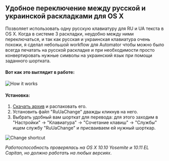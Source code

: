 ## Удобное переключение между русской и украинской раскладками для OS X

Позволяет использовать одну русскую клавиатуру для RU и UA текста в OS X. Когда в системе 3 раскладки, неудобно между ними переключаться, и так как русская и украинская клавиатура очень похожи, я сделал небольшой workflow для Automator чтобы можно было всегда печатать на русской раскладке и при необходимости просто конвертировать нужные символы на украинский язык при помощи заданного шортката.

#### Вот как это выглядит в работе:

![How it works](https://github.com/PazzaVlad/UkrainianKeyboardOSX/blob/master/screenshots/UkrainianKeyboardOSX.gif)

#### Установка:
1. [Скачать архив](https://github.com/PazzaVlad/UkrainianKeyboardOSX/releases/download/v1.0/RuUaChange.zip) и распаковать его.
2. Установить файл "RuUaChange" дважды кликнув на него.
3. Выбрать удобный вам шорткат для перевода: для этого заходим в "Настройки" -> "Клавиатура" -> "Сочетание клавиш"  -> "Службы" ищем службу "RuUaChange" и присваиваем ей нужный шорткар.

![Change shortcut](https://github.com/PazzaVlad/UkrainianKeyboardOSX/blob/master/screenshots/changeShortcut.png)

*Работоспособность проверялась на OS X 10.10 Yosemite и 10.11 EL Capitan, но должно работать на любых версиях*.
